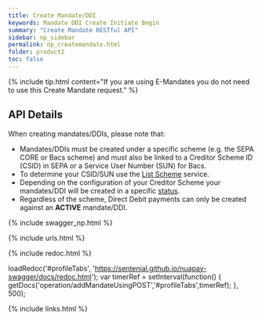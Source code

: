 ```yaml
---
title: Create Mandate/DDI
keywords: Mandate DDI Create Initiate Begin
summary: "Create Mandate RESTful API"
sidebar: np_sidebar
permalink: np_createmandate.html
folder: product2
toc: false
---
```



{% include tip.html content="If you are using E-Mandates you do not need to use this Create Mandate request." %}


## API Details

When creating mandates/DDIs, please note that:

* Mandates/DDIs must be created under a specific scheme (e.g. the SEPA CORE or Bacs scheme) and must also be linked to a Creditor Scheme ID (CSID) in SEPA or a Service User Number (SUN) for Bacs. 
* To determine your CSID/SUN use the [List Scheme](np_listcredscheme.html) service.  
* Depending on the configuration of your Creditor Scheme your mandates/DDI will be created in a specific [status](np_mandatestatuses.html). 
* Regardless of the scheme, Direct Debit payments can only be created against an **ACTIVE** mandate/DDI.

{% include swagger_np.html %}

{% include urls.html %}


<ul id="profileTabs" class="nav nav-tabs">
    
   
</ul>
   
{% include redoc.html %}
   
loadRedoc('#profileTabs', 'https://sentenial.github.io/nuapay-swagger/docs/redoc.html');
var timerRef = setInterval(function() { getDocs('operation/addMandateUsingPOST','#profileTabs',timerRef); }, 500);


</script>


<div id="mydiv"></div>
</div>
</div>


{% include links.html %}
